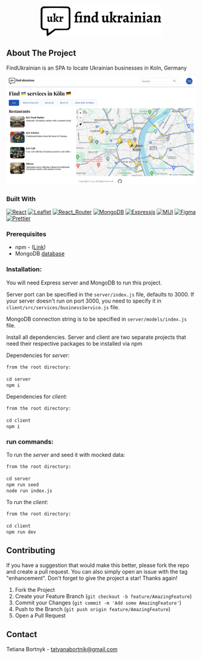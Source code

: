 <!-- PROJECT LOGO -->
<br />
<div align="center">
  <a href="https://github.com/tatyanabortnik/FindUkrainian">
    <img src="client/public/logo.png" alt="Logo" height="80">
  </a>
</div>

## About The Project

FindUkrainian is an SPA to locate Ukrainian businesses in Koln, Germany

![FindUkrainian Screen Shot][product-screenshot]

### Built With

[![React][React]][React_URL]
[![Leaflet][Leaflet]][Leaflet_URL]
[![React_Router][React_Router]][React_Router_URL]
[![MongoDB][MongoDB]][MongoDB_URL]
[![Expressjs][Expressjs]][Expressjs_URL]
[![MUI][MUI]][MUI_URL]
[![Figma][Figma]][Figma_URL]
[![Prettier][Prettier]](https://prettier.io/)

### Prerequisites

- npm - ([Link](https://docs.npmjs.com/downloading-and-installing-node-js-and-npm))
- MongoDB [database](https://www.mongodb.com/docs/manual/administration/install-community/)

### Installation:

You will need Express server and MongoDB to run this project.

Server port can be specified in the `server/index.js` file, defaults to 3000. If your server doesn't run on port 3000, you need to specify it in `client/src/services/businessService.js` file.

MongoDB connection string is to be specified in `server/models/index.js` file.

Install all dependencies. Server and client are two separate projects that need their respective packages to be installed via npm

Dependencies for _server_:

```
from the root directory:

cd server
npm i
```

Dependencies for _client_:

```
from the root directory:

cd client
npm i
```

### run commands:

To run the _server_ and seed it with mocked data:

```
from the root directory:

cd server
npm run seed
node run index.js

```

To run the _client_:

```
from the root directory:

cd client
npm run dev
```

## Contributing

If you have a suggestion that would make this better, please fork the repo and create a pull request. You can also simply open an issue with the tag "enhancement".
Don't forget to give the project a star! Thanks again!

1. Fork the Project
2. Create your Feature Branch (`git checkout -b feature/AmazingFeature`)
3. Commit your Changes (`git commit -m 'Add some AmazingFeature'`)
4. Push to the Branch (`git push origin feature/AmazingFeature`)
5. Open a Pull Request

## Contact

Tetiana Bortnyk - tatyanabortnik@gmail.com

<!-- MARKDOWN LINKS & IMAGES -->
<!-- https://www.markdownguide.org/basic-syntax/#reference-style-links -->

[product-screenshot]: client/public/image-1.png
[Prettier]: https://img.shields.io/badge/prettier-1A2C34?style=for-the-badge&logo=prettier&logoColor=F7BA3E
[Leaflet]: https://a11ybadges.com/badge?logo=leaflet
[Leaflet_URL]: https://leafletjs.com/
[MongoDB]: https://img.shields.io/badge/MongoDB-%234ea94b.svg?style=for-the-badge&logo=mongodb&logoColor=white
[MongoDB_URL]: https://www.mongodb.com/docs/
[React]: https://img.shields.io/badge/react-%2320232a.svg?style=for-the-badge&logo=react&logoColor=%2361DAFB
[React_URL]: https://react.dev/
[React_Router]: https://img.shields.io/badge/React_Router-CA4245?style=for-the-badge&logo=react-router&logoColor=white
[React_Router_URL]: https://www.npmjs.com/package/react-router-dom
[Expressjs]: https://img.shields.io/badge/express.js-%23404d59.svg?style=for-the-badge&logo=express&logoColor=%2361DAFB
[Expressjs_URL]: https://expressjs.com/
[MUI]: https://img.shields.io/badge/MUI-%230081CB.svg?style=for-the-badge&logo=mui&logoColor=white
[MUI_URL]: https://mui.com/
[Figma]: https://img.shields.io/badge/figma-%23F24E1E.svg?style=for-the-badge&logo=figma&logoColor=white
[Figma_URL]: https://www.figma.com/
